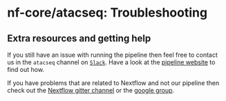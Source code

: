 # nf-core/atacseq: Troubleshooting

## Extra resources and getting help
If you still have an issue with running the pipeline then feel free to contact us in the `atacseq` channel on [`Slack`](https://nf-core-invite.herokuapp.com/).
Have a look at the [pipeline website](https://github.com/nf-core/atacseq) to find out how.

If you have problems that are related to Nextflow and not our pipeline then check out the [Nextflow gitter channel](https://gitter.im/nextflow-io/nextflow) or the [google group](https://groups.google.com/forum/#!forum/nextflow).

